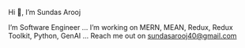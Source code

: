 Hi 👋, I’m Sundas Arooj

I’m Software Engineer ...
I’m working on MERN, MEAN, Redux, Redux Toolkit, Python, GenAI ...
Reach me out on sundasarooj40@gmail.com 
